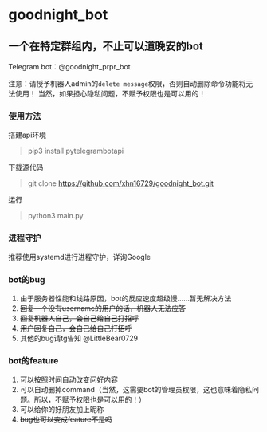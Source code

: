 # goodnight_bot
## 一个在特定群组内，不止可以道晚安的bot

Telegram bot：@goodnight_prpr_bot

注意：请授予机器人admin的`delete message`权限，否则自动删除命令功能将无法使用！
当然，如果担心隐私问题，不赋予权限也是可以用的！

### 使用方法
搭建api环境
> pip3 install pytelegrambotapi

下载源代码
> git clone https://github.com/xhn16729/goodnight_bot.git

运行
> python3 main.py

### 进程守护
推荐使用systemd进行进程守护，详询Google

### bot的bug
1. 由于服务器性能和线路原因，bot的反应速度超级慢……暂无解决方法
2. ~~回复一个没有username的用户的话，机器人无法应答~~
3. ~~回复机器人自己，会自己给自己打招呼~~
4. ~~用户回复自己，会自己给自己打招呼~~
5. 其他的bug请tg告知 @LittleBear0729

### bot的feature
1. 可以按照时间自动改变问好内容
2. 可以自动删掉command（当然，这需要bot的管理员权限，这也意味着隐私问题。所以，不赋予权限也是可以用的！）
3. 可以给你的好朋友加上昵称
3. ~~bug也可以变成feature不是吗~~
